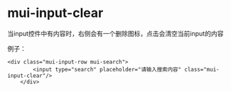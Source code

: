 # mui-input-clear
当input控件中有内容时，右侧会有一个删除图标，点击会清空当前input的内容

例子：
```
<div class="mui-input-row mui-search">
    	<input type="search" placeholder="请输入搜索内容" class="mui-input-clear"/>
    </div>
```
